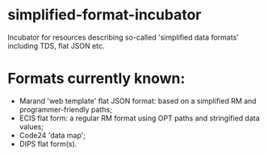 # simplified-format-incubator

Incubator for resources describing so-called 'simplified data formats' including TDS, flat JSON etc.

# Formats currently known:

* Marand 'web template' flat JSON format: based on a simplified RM and programmer-friendly paths;
* ECIS flat form: a regular RM format using OPT paths and stringified data values;
* Code24 'data map';
* DIPS flat form(s).
